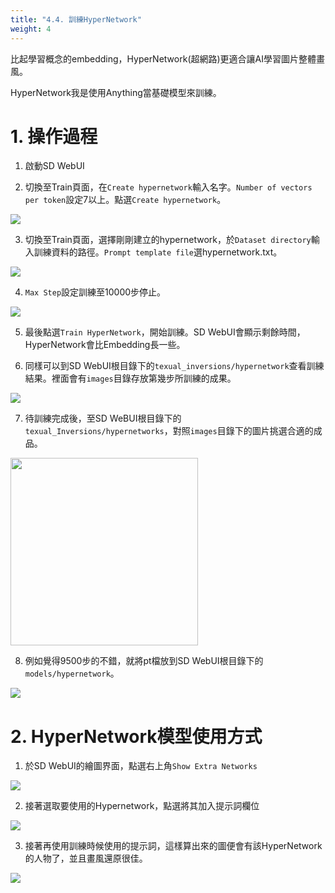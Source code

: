 ```yaml
---
title: "4.4. 訓練HyperNetwork"
weight: 4
---
```


比起學習概念的embedding，HyperNetwork(超網路)更適合讓AI學習圖片整體畫風。

HyperNetwork我是使用Anything當基礎模型來訓練。


# 1. 操作過程

1. 啟動SD WebUI

2. 切換至Train頁面，在`Create hypernetwork`輸入名字。`Number of vectors per token`設定7以上。點選`Create hypernetwork`。

![](/posts/stable-diffusion-webui-manuals/images/tnshVE0.avif)

3. 切換至Train頁面，選擇剛剛建立的hypernetwork，於`Dataset directory`輸入訓練資料的路徑。`Prompt template file`選hypernetwork.txt。

![](/posts/stable-diffusion-webui-manuals/images/mCq34WG.avif)

4. `Max Step`設定訓練至10000步停止。

![](/posts/stable-diffusion-webui-manuals/images/yst6sdF.avif)

5. 最後點選`Train HyperNetwork`，開始訓練。SD WebUI會顯示剩餘時間，HyperNetwork會比Embedding長一些。

6. 同樣可以到SD WebUI根目錄下的`texual_inversions/hypernetwork`查看訓練結果。裡面會有`images`目錄存放第幾步所訓練的成果。

![](/posts/stable-diffusion-webui-manuals/images/hb3WWs4.avif)

7. 待訓練完成後，至SD WeBUI根目錄下的`texual_Inversions/hypernetworks`，對照`images`目錄下的圖片挑選合適的成品。

<img src=/posts/stable-diffusion-webui-manuals/images/HPCNRlD.avif alt="" width=300>

8. 例如覺得9500步的不錯，就將pt檔放到SD WebUI根目錄下的`models/hypernetwork`。

![](/posts/stable-diffusion-webui-manuals/images/rmkIxpG.avif)


# 2. HyperNetwork模型使用方式

1. 於SD WebUI的繪圖界面，點選右上角`Show Extra Networks`

![](/posts/stable-diffusion-webui-manuals/images/lLGiqZ6.avif)

2. 接著選取要使用的Hypernetwork，點選將其加入提示詞欄位

![](/posts/stable-diffusion-webui-manuals/images/Cx5qWKp.avif)

3. 接著再使用訓練時候使用的提示詞，這樣算出來的圖便會有該HyperNetwork的人物了，並且畫風還原很佳。

![](/posts/stable-diffusion-webui-manuals/images/gERLA6M.avif)


